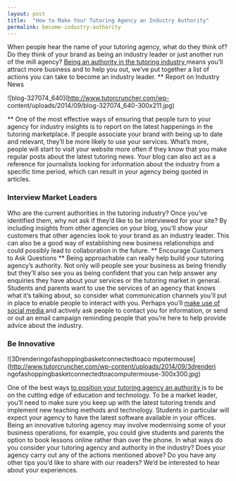 ```yaml
---
layout: post
title:  "How to Make Your Tutoring Agency an Industry Authority"
permalink: become-industry-authority
---
```

When people hear the name of your tutoring agency, what do they think of? Do
they think of your brand as being an industry leader or just another run of
the mill agency? [ Being an authority in the tutoring industry
](http://www.tutorcruncher.com/how-to-build-an-online-tutoring-community/)
means you’ll attract more business and to help you out, we’ve put together a
list of actions you can take to become an industry leader. ** Report on
Industry News

![blog-327074_640](http://www.tutorcruncher.com/wp-
content/uploads/2014/09/blog-327074_640-300x211.jpg)

** One of the most
effective ways of ensuring that people turn to your agency for industry
insights is to report on the latest happenings in the tutoring marketplace. If
people associate your brand with being up to date and relevant, they’ll be
more likely to use your services. What’s more, people will start to visit your
website more often if they know that you make regular posts about the latest
tutoring news. Your blog can also act as a reference for journalists looking
for information about the industry from a specific time period, which can
result in your agency being quoted in articles. 

### Interview Market Leaders


Who are the current authorities in the tutoring industry? Once you’ve
identified them, why not ask if they’d like to be interviewed for your site?
By including insights from other agencies on your blog, you’ll show your
customers that other agencies look to your brand as an industry leader. This
can also be a good way of establishing new business relationships and could
possibly lead to collaboration in the future. ** Encourage Customers to Ask
Questions ** Being approachable can really help build your tutoring agency’s
authority. Not only will people see your business as being friendly but
they’ll also see you as being confident that you can help answer any enquiries
they have about your services or the tutoring market in general. Students and
parents want to use the services of an agency that knows what it’s talking
about, so consider what communication channels you’ll put in place to enable
people to interact with you. Perhaps you’ll [ make use of social media
](http://www.tutorcruncher.com/social-media-strategy-for-tutoring-businesses/)
and actively ask people to contact you for information, or send or out an
email campaign reminding people that you’re here to help provide advice about
the industry. 

### Be Innovative



![3Drenderingofashoppingbasketconnectedtoaco
mputermouse](http://www.tutorcruncher.com/wp-content/uploads/2014/09/3drenderi
ngofashoppingbasketconnectedtoacomputermouse-300x300.jpg)

One of the best ways
[ to position your tutoring agency an authority
](http://www.tutorcruncher.com/how-to-make-your-tutoring-agency-stand-out/) is
to be on the cutting edge of education and technology. To be a market leader,
you’ll need to make sure you keep up with the latest tutoring trends and
implement new teaching methods and technology. Students in particular will
expect your agency to have the latest software available in your offices.
Being an innovative tutoring agency may involve modernising some of your
business operations, for example, you could give students and parents the
option to book lessons online rather than over the phone. In what ways do you
consider your tutoring agency and authority in the industry? Does your agency
carry out any of the actions mentioned above? Do you have any other tips you’d
like to share with our readers? We’d be interested to hear about your
experiences.
